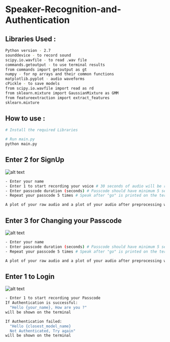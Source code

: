 # Speaker-Recognition-and-Authentication

## Libraries Used :
```bash
Python version - 2.7
sounddevice - to record sound  
scipy.io.wavfile - to read .wav file  
commands.getoutput - to use terminal results  
from commands import getoutput as gt  
numpy - for np arrays and their common functions  
matplotlib.pyplot - audio waveforms  
cPickle - to save models  
from scipy.io.wavfile import read as rd  
from sklearn.mixture import GaussianMixture as GMM  
from featureextraction import extract_features  
sklearn.mixture   
```

## How to use :
```bash
# Install the required Libraries

# Run main.py
python main.py

```
## Enter 2 for SignUp
![alt text](https://raw.githubusercontent.com/UtkarshBelwal/Speaker-Recognition-and-Authentication/master/images/SignUp.png)
```bash
- Enter your name
- Enter 1 to start recording your voice # 30 seconds of audio will be recorded (5 samples 6 seconds each)
- Enter passcode duration (seconds) # Passcode should have minimum 5 seconds for audible words
- Repeat your passcode 5 times # Speak after "go" is printed on the terminal

A plot of your raw audio and a plot of your audio after preprocessing will be shown
```
## Enter 3 for Changing your Passcode
![alt text](https://raw.githubusercontent.com/UtkarshBelwal/Speaker-Recognition-and-Authentication/master/images/ChangePassword.png)
```bash
- Enter your name
- Enter passcode duration (seconds) # Passcode should have minimum 5 seconds for audible words
- Repeat your passcode 5 times # Speak after "go" is printed on the terminal

A plot of your raw audio and a plot of your audio after preprocessing will be shown
```
## Enter 1 to Login
![alt text](https://raw.githubusercontent.com/UtkarshBelwal/Speaker-Recognition-and-Authentication/master/images/Login.png)
```bash
- Enter 1 to start recording your Passcode
If Authentication is successful:
  "Hello {your_name}, How are you ?"
will be shown on the terminal

If Authentication failed:
  "Hello {closest_model_name}
  Not Authenticated, Try again"
will be shown on the terminal
```

